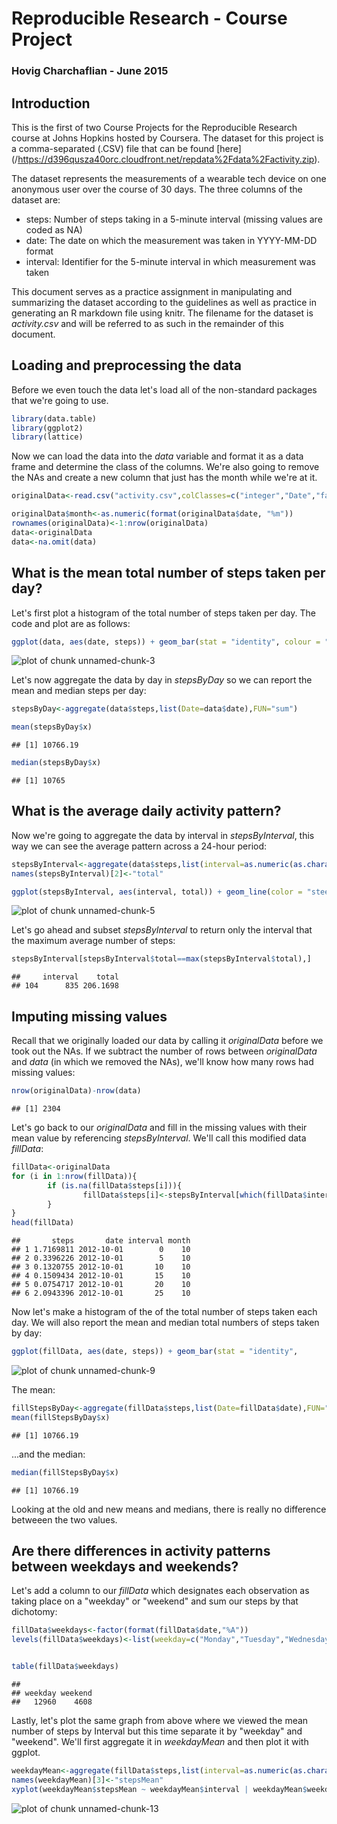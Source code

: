 # Reproducible Research - Course Project  
### Hovig Charchaflian - June 2015  

## Introduction  
This is the first of two Course Projects for the Reproducible Research course at Johns Hopkins hosted by Coursera. The dataset for this project is a comma-separated (.CSV) file that can be found [here] (/https://d396qusza40orc.cloudfront.net/repdata%2Fdata%2Factivity.zip).

The dataset represents the measurements of a wearable tech device on one anonymous user over the course of 30 days. The three columns of the dataset are:  

* steps: Number of steps taking in a 5-minute interval (missing values are coded as NA)  
* date: The date on which the measurement was taken in YYYY-MM-DD format  
* interval: Identifier for the 5-minute interval in which measurement was taken  

This document serves as a practice assignment in manipulating and summarizing the dataset according to the guidelines as well as practice in generating an R markdown file using knitr. The filename for the dataset is *activity.csv* and will be referred to as such in the remainder of this document.  



## Loading and preprocessing the data  
Before we even touch the data let's load all of the non-standard packages that we're going to use. 


```r
library(data.table)
library(ggplot2)
library(lattice)
```

Now we can load the data into the *data* variable and format it as a data frame and determine the class of the columns. We're also going to remove the NAs and create a new column that just has the month while we're at it.  

```r
originalData<-read.csv("activity.csv",colClasses=c("integer","Date","factor"))

originalData$month<-as.numeric(format(originalData$date, "%m"))
rownames(originalData)<-1:nrow(originalData)
data<-originalData
data<-na.omit(data)
```

## What is the mean total number of steps taken per day?  
Let's first plot a histogram of the total number of steps taken per day. The code and plot are as follows:  

```r
ggplot(data, aes(date, steps)) + geom_bar(stat = "identity", colour = "steelblue", fill = "steelblue", width = 0.7) + facet_grid(. ~ month, scales = "free") + labs(title = "Histogram of Total Number of Steps Taken Each Day", x = "Date", y = "Total number of steps")
```

![plot of chunk unnamed-chunk-3](figure/unnamed-chunk-3-1.png) 

Let's now aggregate the data by day in *stepsByDay* so we can report the mean and median steps per day:


```r
stepsByDay<-aggregate(data$steps,list(Date=data$date),FUN="sum")

mean(stepsByDay$x)
```

```
## [1] 10766.19
```

```r
median(stepsByDay$x)
```

```
## [1] 10765
```

## What is the average daily activity pattern?  
Now we're going to aggregate the data by interval in *stepsByInterval*, this way we can see the average pattern across a 24-hour period:

```r
stepsByInterval<-aggregate(data$steps,list(interval=as.numeric(as.character(data$interval))),FUN="mean")
names(stepsByInterval)[2]<-"total"

ggplot(stepsByInterval, aes(interval, total)) + geom_line(color = "steelblue", size = 0.8) + labs(title = "Time Series Plot of the 5-minute Interval", x = "5-minute intervals", y = "Average Number of Steps Taken")
```

![plot of chunk unnamed-chunk-5](figure/unnamed-chunk-5-1.png) 

Let's go ahead and subset *stepsByInterval* to return only the interval that the maximum average number of steps:

```r
stepsByInterval[stepsByInterval$total==max(stepsByInterval$total),]
```

```
##     interval    total
## 104      835 206.1698
```

## Imputing missing values  
Recall that we originally loaded our data by calling it *originalData* before we took out the NAs. If we subtract the number of rows between *originalData* and *data* (in which we removed the NAs), we'll know how many rows had missing values:


```r
nrow(originalData)-nrow(data)
```

```
## [1] 2304
```

Let's go back to our *originalData* and fill in the missing values with their mean value by referencing *stepsByInterval*. We'll call this modified data *fillData*:

```r
fillData<-originalData
for (i in 1:nrow(fillData)){
        if (is.na(fillData$steps[i])){
                fillData$steps[i]<-stepsByInterval[which(fillData$interval[i]==stepsByInterval$interval),]$total
        }
}
head(fillData)
```

```
##       steps       date interval month
## 1 1.7169811 2012-10-01        0    10
## 2 0.3396226 2012-10-01        5    10
## 3 0.1320755 2012-10-01       10    10
## 4 0.1509434 2012-10-01       15    10
## 5 0.0754717 2012-10-01       20    10
## 6 2.0943396 2012-10-01       25    10
```

Now let's make a histogram of the of the total number of steps taken each day. We will also report the mean and median total numbers of steps taken by day:


```r
ggplot(fillData, aes(date, steps)) + geom_bar(stat = "identity",                                 colour = "steelblue", fill = "steelblue",                                      width = 0.7) + facet_grid(. ~ month, scales = "free") + labs(title = "Histogram of Total Number of Steps Taken Each Day (no missing data)", x = "Date", y = "Total number of steps")
```

![plot of chunk unnamed-chunk-9](figure/unnamed-chunk-9-1.png) 

The mean:


```r
fillStepsByDay<-aggregate(fillData$steps,list(Date=fillData$date),FUN="sum")
mean(fillStepsByDay$x)
```

```
## [1] 10766.19
```

...and the median:

```r
median(fillStepsByDay$x)
```

```
## [1] 10766.19
```

Looking at the old and new means and medians, there is really no difference betweeen the two values.

## Are there differences in activity patterns between weekdays and weekends?  

Let's add a column to our *fillData* which designates each observation as taking place on a "weekday" or "weekend" and sum our steps by that dichotomy:  


```r
fillData$weekdays<-factor(format(fillData$date,"%A"))
levels(fillData$weekdays)<-list(weekday=c("Monday","Tuesday","Wednesday","Thursday", "Friday"),weekend=c("Saturday","Sunday"))


table(fillData$weekdays)
```

```
## 
## weekday weekend 
##   12960    4608
```

Lastly, let's plot the same graph from above where we viewed the mean number of steps by Interval but this time separate it by "weekday" and "weekend". We'll first aggregate it in *weekdayMean* and then plot it with ggplot.


```r
weekdayMean<-aggregate(fillData$steps,list(interval=as.numeric(as.character(fillData$interval)),weekdays=fillData$weekdays),FUN="mean")
names(weekdayMean)[3]<-"stepsMean"
xyplot(weekdayMean$stepsMean ~ weekdayMean$interval | weekdayMean$weekdays, layout = c(1, 2), type = "l", xlab = "Interval", ylab = "Number of steps")
```

![plot of chunk unnamed-chunk-13](figure/unnamed-chunk-13-1.png) 
